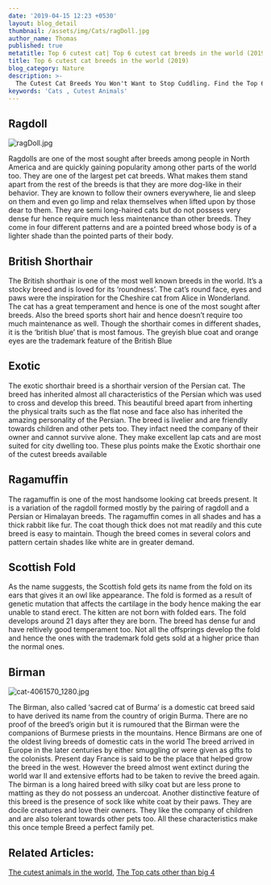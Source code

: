 ```yaml
---
date: '2019-04-15 12:23 +0530'
layout: blog_detail
thumbnail: /assets/img/Cats/ragDoll.jpg
author_name: Thomas
published: true
metatitle: Top 6 cutest cat| Top 6 cutest cat breeds in the world (2019)
title: Top 6 cutest cat breeds in the world (2019)
blog_category: Nature
description: >-
  The Cutest Cat Breeds You Won't Want to Stop Cuddling. Find the Top 6 cutest cat breeds in the world.
keywords: 'Cats , Cutest Animals'
---
```


## Ragdoll

![ragDoll.jpg]({{site.baseurl}}/assets/img/Cats/ragDoll.jpg)

Ragdolls are one of the most sought after breeds among people in North America and are quickly gaining popularity among other parts of the world too. They are one of the largest pet cat breeds. What makes them stand apart from the rest of the breeds is that they are more dog-like in their behavior. They are known to follow their owners everywhere, lie and sleep on them and even go limp and relax themselves when lifted upon by those dear to them. They are semi long-haired cats but do not possess very dense fur hence require much less maintenance than other breeds.  They come in four different patterns and are a pointed breed whose body is of a lighter shade than the pointed parts of their body. 

## British Shorthair
The British shorthair is one of the most well known breeds in the world. It’s a stocky breed  and is loved for its ‘roundness’. The cat’s round face, eyes and paws were the inspiration for the Cheshire cat from Alice in Wonderland. The cat has a great temperament and hence is one of the most sought after breeds.  Also the breed sports short hair and hence doesn’t require too much maintenance as well. Though the shorthair comes in different shades, it is the ‘british blue’ that is most famous. The greyish blue coat and orange eyes are the trademark feature of the British Blue

## Exotic
The exotic shorthair breed is a shorthair version of the Persian cat. The breed has inherited almost all characteristics of the Persian which was used to cross and develop this breed. This beautiful breed apart from inherting the physical traits such as the flat nose and face also has inherited the amazing personality of the Persian. The breed is livelier and are friendly towards children and other pets too. They infact need the company of their owner and cannot survive alone. They make excellent lap cats and are most suited for city dwelling too. These plus points make the Exotic shorthair one of the cutest breeds available

## Ragamuffin
The ragamuffin is one of the most handsome looking cat breeds present. It is a variation of the ragdoll formed mostly by the pairing of ragdoll and a Persian or Himalayan breeds. The ragamuffin comes in all shades and has a thick rabbit like fur. The coat though thick does not mat readily and this cute breed is easy to maintain. Though the breed comes in several colors and pattern certain shades like white are in greater demand.

## Scottish Fold
As the name suggests, the Scottish fold gets its name from the fold on its ears that gives it an owl like appearance. The fold is formed as a result of genetic mutation that affects the cartilage in the body hence making the ear unable to stand erect. The kitten are not born with folded ears. The fold develops around 21 days after they are born. The breed has dense fur and have reltively good temperament too. Not all the offsprings develop the fold and hence the ones with the trademark fold gets sold at a higher price than the normal ones.

## Birman
![cat-4061570_1280.jpg]({{site.baseurl}}/assets/img/Cats/cat-4061570_1280.jpg)

The Birman, also called ‘sacred cat of Burma’ is a domestic cat breed said to have derived its name from the country of origin Burma. There are no proof of the breed’s origin but it is rumoured that the Birman were the companions of Burmese priests in the mountains. Hence Birmans are one of the oldest living breeds of domestic cats in the world
The breed arrived in Europe in the later centuries by either smuggling or were given as gifts to the colonists. Present day France is said to be the place that helped grow the breed in the west. However the breed almost went extinct during the world war II and extensive efforts had to be taken to revive the breed again. The birman is a long haired breed with silky coat but are less prone to matting as they do not possess an undercoat. Another distinctive feature of this breed is the presence of sock like white coat by their paws. They are docile creatures and love their owners. They like the company of children and are also tolerant towards other pets too. All these characteristics make this once temple Breed a perfect family pet.

## Related Articles:

[The cutest animals in the world](https://www.toknowisgood.com/2019/02/12/top-six-cutest-animals-in-the-world.html), [The Top cats other than big 4](https://www.toknowisgood.com/2018/10/27/wild-cats.html)
